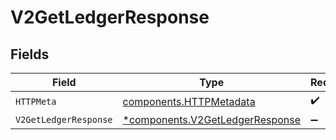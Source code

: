 # V2GetLedgerResponse


## Fields

| Field                                                                             | Type                                                                              | Required                                                                          | Description                                                                       |
| --------------------------------------------------------------------------------- | --------------------------------------------------------------------------------- | --------------------------------------------------------------------------------- | --------------------------------------------------------------------------------- |
| `HTTPMeta`                                                                        | [components.HTTPMetadata](../../models/components/httpmetadata.md)                | :heavy_check_mark:                                                                | N/A                                                                               |
| `V2GetLedgerResponse`                                                             | [*components.V2GetLedgerResponse](../../models/components/v2getledgerresponse.md) | :heavy_minus_sign:                                                                | OK                                                                                |